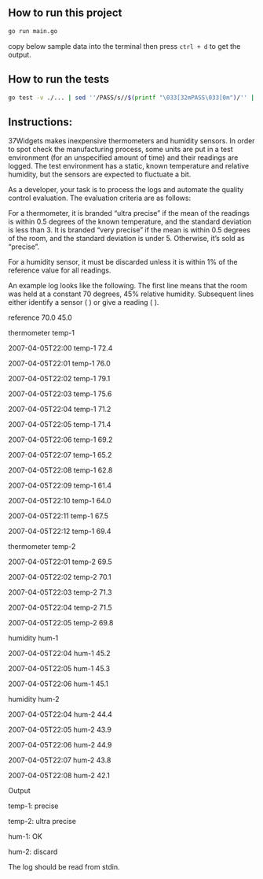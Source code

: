 ## How to run this project

```bash
go run main.go
```

copy below sample data into the terminal then press `ctrl + d` to get the output.

## How to run the tests

```bash
go test -v ./... | sed ''/PASS/s//$(printf "\033[32mPASS\033[0m")/'' | sed ''/FAIL/s//$(printf "\033[31mFAIL\033[0m")/'' | grep '^--- '
```

## Instructions:

37Widgets makes inexpensive thermometers and humidity sensors. In order to spot check the manufacturing process, some units are put in a test environment (for an unspecified amount of time) and their readings are logged. The test environment has a static, known temperature and relative humidity, but the sensors are expected to fluctuate a bit.

As a developer, your task is to process the logs and automate the quality control evaluation. The evaluation criteria are as follows:

For a thermometer, it is branded “ultra precise” if the mean of the readings is within 0.5 degrees of the known temperature, and the standard deviation is less than 3. It is branded “very precise” if the mean is within 0.5 degrees of the room, and the standard deviation is under 5. Otherwise, it’s sold as “precise”.

For a humidity sensor, it must be discarded unless it is within 1% of the reference value for all readings.

An example log looks like the following. The first line means that the room was held at a constant 70 degrees, 45% relative humidity. Subsequent lines either identify a sensor (<type> <name>) or give a reading (<time> <name> <value>).

reference 70.0 45.0

thermometer temp-1

2007-04-05T22:00 temp-1 72.4

2007-04-05T22:01 temp-1 76.0

2007-04-05T22:02 temp-1 79.1

2007-04-05T22:03 temp-1 75.6

2007-04-05T22:04 temp-1 71.2

2007-04-05T22:05 temp-1 71.4

2007-04-05T22:06 temp-1 69.2

2007-04-05T22:07 temp-1 65.2

2007-04-05T22:08 temp-1 62.8

2007-04-05T22:09 temp-1 61.4

2007-04-05T22:10 temp-1 64.0

2007-04-05T22:11 temp-1 67.5

2007-04-05T22:12 temp-1 69.4

thermometer temp-2

2007-04-05T22:01 temp-2 69.5

2007-04-05T22:02 temp-2 70.1

2007-04-05T22:03 temp-2 71.3

2007-04-05T22:04 temp-2 71.5

2007-04-05T22:05 temp-2 69.8

humidity hum-1

2007-04-05T22:04 hum-1 45.2

2007-04-05T22:05 hum-1 45.3

2007-04-05T22:06 hum-1 45.1

humidity hum-2

2007-04-05T22:04 hum-2 44.4

2007-04-05T22:05 hum-2 43.9

2007-04-05T22:06 hum-2 44.9

2007-04-05T22:07 hum-2 43.8

2007-04-05T22:08 hum-2 42.1

Output

temp-1: precise

temp-2: ultra precise

hum-1: OK

hum-2: discard

The log should be read from stdin.
